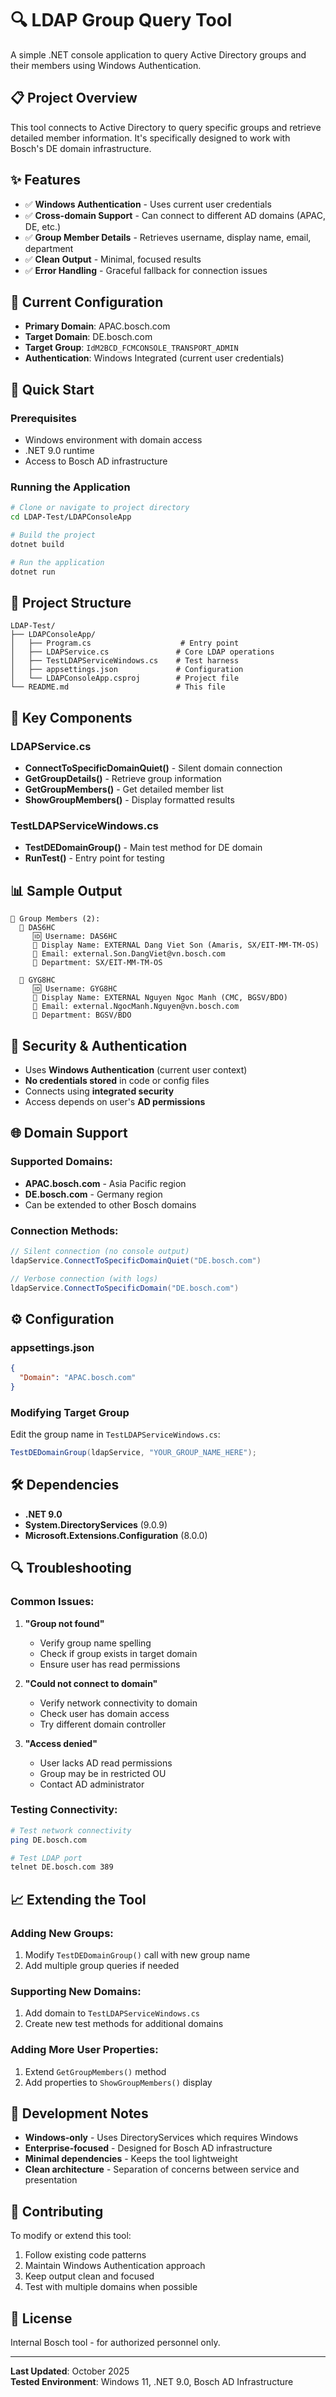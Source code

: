 # 🔍 LDAP Group Query Tool

A simple .NET console application to query Active Directory groups and their members using Windows Authentication.

## 📋 **Project Overview**

This tool connects to Active Directory to query specific groups and retrieve detailed member information. It's specifically designed to work with Bosch's DE domain infrastructure.

## ✨ **Features**

- ✅ **Windows Authentication** - Uses current user credentials
- ✅ **Cross-domain Support** - Can connect to different AD domains (APAC, DE, etc.)
- ✅ **Group Member Details** - Retrieves username, display name, email, department
- ✅ **Clean Output** - Minimal, focused results
- ✅ **Error Handling** - Graceful fallback for connection issues

## 🎯 **Current Configuration**

- **Primary Domain**: APAC.bosch.com
- **Target Domain**: DE.bosch.com  
- **Target Group**: `IdM2BCD_FCMCONSOLE_TRANSPORT_ADMIN`
- **Authentication**: Windows Integrated (current user credentials)

## 🚀 **Quick Start**

### Prerequisites
- Windows environment with domain access
- .NET 9.0 runtime
- Access to Bosch AD infrastructure

### Running the Application
```bash
# Clone or navigate to project directory
cd LDAP-Test/LDAPConsoleApp

# Build the project
dotnet build

# Run the application
dotnet run
```

## 📂 **Project Structure**

```
LDAP-Test/
├── LDAPConsoleApp/
│   ├── Program.cs                    # Entry point
│   ├── LDAPService.cs               # Core LDAP operations
│   ├── TestLDAPServiceWindows.cs    # Test harness
│   ├── appsettings.json             # Configuration
│   └── LDAPConsoleApp.csproj        # Project file
└── README.md                        # This file
```

## 🔧 **Key Components**

### **LDAPService.cs**
- **ConnectToSpecificDomainQuiet()** - Silent domain connection
- **GetGroupDetails()** - Retrieve group information
- **GetGroupMembers()** - Get detailed member list
- **ShowGroupMembers()** - Display formatted results

### **TestLDAPServiceWindows.cs**
- **TestDEDomainGroup()** - Main test method for DE domain
- **RunTest()** - Entry point for testing

## 📊 **Sample Output**

```
👥 Group Members (2):
  👤 DAS6HC
     🆔 Username: DAS6HC
     📛 Display Name: EXTERNAL Dang Viet Son (Amaris, SX/EIT-MM-TM-OS)
     📧 Email: external.Son.DangViet@vn.bosch.com
     🏢 Department: SX/EIT-MM-TM-OS

  👤 GYG8HC
     🆔 Username: GYG8HC
     📛 Display Name: EXTERNAL Nguyen Ngoc Manh (CMC, BGSV/BDO)
     📧 Email: external.NgocManh.Nguyen@vn.bosch.com
     🏢 Department: BGSV/BDO
```

## 🔐 **Security & Authentication**

- Uses **Windows Authentication** (current user context)
- **No credentials stored** in code or config files
- Connects using **integrated security**
- Access depends on user's **AD permissions**

## 🌐 **Domain Support**

### **Supported Domains:**
- **APAC.bosch.com** - Asia Pacific region
- **DE.bosch.com** - Germany region
- Can be extended to other Bosch domains

### **Connection Methods:**
```csharp
// Silent connection (no console output)
ldapService.ConnectToSpecificDomainQuiet("DE.bosch.com")

// Verbose connection (with logs)
ldapService.ConnectToSpecificDomain("DE.bosch.com")
```

## ⚙️ **Configuration**

### **appsettings.json**
```json
{
  "Domain": "APAC.bosch.com"
}
```

### **Modifying Target Group**
Edit the group name in `TestLDAPServiceWindows.cs`:
```csharp
TestDEDomainGroup(ldapService, "YOUR_GROUP_NAME_HERE");
```

## 🛠️ **Dependencies**

- **.NET 9.0**
- **System.DirectoryServices** (9.0.9)
- **Microsoft.Extensions.Configuration** (8.0.0)

## 🔍 **Troubleshooting**

### **Common Issues:**

1. **"Group not found"**
   - Verify group name spelling
   - Check if group exists in target domain
   - Ensure user has read permissions

2. **"Could not connect to domain"**
   - Verify network connectivity to domain
   - Check user has domain access
   - Try different domain controller

3. **"Access denied"**
   - User lacks AD read permissions
   - Group may be in restricted OU
   - Contact AD administrator

### **Testing Connectivity:**
```bash
# Test network connectivity
ping DE.bosch.com

# Test LDAP port
telnet DE.bosch.com 389
```

## 📈 **Extending the Tool**

### **Adding New Groups:**
1. Modify `TestDEDomainGroup()` call with new group name
2. Add multiple group queries if needed

### **Supporting New Domains:**
1. Add domain to `TestLDAPServiceWindows.cs`
2. Create new test methods for additional domains

### **Adding More User Properties:**
1. Extend `GetGroupMembers()` method
2. Add properties to `ShowGroupMembers()` display

## 📝 **Development Notes**

- **Windows-only** - Uses DirectoryServices which requires Windows
- **Enterprise-focused** - Designed for Bosch AD infrastructure  
- **Minimal dependencies** - Keeps the tool lightweight
- **Clean architecture** - Separation of concerns between service and presentation

## 🤝 **Contributing**

To modify or extend this tool:
1. Follow existing code patterns
2. Maintain Windows Authentication approach
3. Keep output clean and focused
4. Test with multiple domains when possible

## 📄 **License**

Internal Bosch tool - for authorized personnel only.

---

**Last Updated**: October 2025  
**Tested Environment**: Windows 11, .NET 9.0, Bosch AD Infrastructure